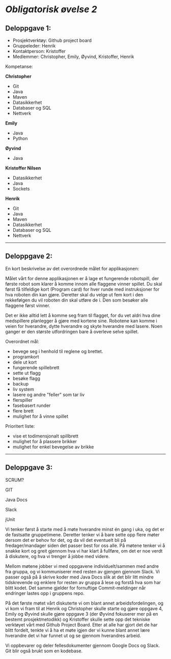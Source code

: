 # ***Obligatorisk øvelse 2***

## **Deloppgave 1:**

* Prosjektverktøy: Github project board
* Gruppeleder: Henrik
* Kontaktperson: Kristoffer
* Medlemmer: Christopher, Emily, Øyvind, Kristoffer, Henrik


Kompetanse:

**Christopher**
* Git
* Java
* Maven
* Datasikkerhet
* Databaser og SQL
* Nettverk

**Emily**
* Java
* Python

**Øyvind**
* Java

**Kristoffer Nilsen**
* Datasikkerhet
* Java
* Sockets

**Henrik**
* Git
* Java
* Maven
* Datasikkerhet
* Databaser og SQL
* Nettverk

** ** 

## **Deloppgave 2:**

En kort beskrivelse av det overordnede målet for applikasjonen:

Målet vårt for denne applikasjonen er å lage et fungerende robotspill, der første robot som klarer å komme innom alle flaggene vinner spillet. Du skal først få tilfeldige kort (Program card) for hver runde med instruksjoner for hva roboten din kan gjøre. Deretter skal du velge ut fem kort i den rekkefølgen du vil roboten din skal utføre de i. Den som besøker alle flaggene først vinner.

Det er ikke alltid lett å komme seg fram til flagget, for du vet aldri hva dine medspillere planlegger å gjøre med kortene sine. Robotene kan komme i veien for hverandre, dytte hverandre og skyte hverandre med lasere. Noen ganger er den største utfordringen bare å overleve selve spillet.

Overordnet mål:

* bevege seg i henhold til reglene og brettet. 
* programkort
* dele ut kort
* fungerende spillebrett
* sette ut flagg
* besøke flagg
* backup
* liv system
* lasere og andre "feller" som tar liv
* flerspiller
* fasebasert runder
* flere brett
* mulighet for å vinne spillet

Prioritert liste:
* vise et todimensjonalt spillbrett
* mulighet for å plassere brikker
* mulighet for enkel bevegelse av brikke

** **
## **Deloppgave 3:**

SCRUM?

GIT

Java Docs

Slack

jUnit

Vi tenker først å starte med å møte hverandre minst én gang i uka, og det er de fastsatte gruppetimene. Deretter tenker vi å bare sette opp flere møter dersom det er behov for det, og da vil det eventuelt bli på fredager/mandager siden det passer best for oss alle. På møtene tenker vi å snakke kort og greit gjennom hva vi har klart å fullføre, om det er noe verdt å diskutere, og hva vi trenger å jobbe med videre. 

Mellom møtene jobber vi med oppgavene individuelt/sammen med andre fra gruppa, og vi kommuniserer med resten av gjengen gjennom Slack. Vi passer også på å skrive koder med Java Docs slik at det blir litt mindre tidskrevende og enklere for resten av gruppa å lese og forstå hva som har blitt kodet. Det samme gjelder for fornuftige Commit-meldinger når endringer lastes opp i gruppens repo.

På det første møtet vårt diskuterte vi om blant annet arbeidsfordelingen, og vi kom vi fram til at Henrik og Christopher skulle starte og gjøre oppgave 4, Emily og Øyvind skulle gjøre oppgave 3 (der Øyvind fokuserer mer på en bestemt prosjektmetodikk) og Kristoffer skulle sette opp det tekniske verktøyet vårt med Github Project Board. Etter at alle har gjort det de har blitt fordelt, tenkte vi å ha et møte igjen der vi kunne blant annet lære hverandre det vi har funnet ut og se gjennom hverandres arbeid.

Vi oppbevarer og deler fellesdokumenter gjennom Google Docs og Slack. Git blir også brukt som en kodebase.